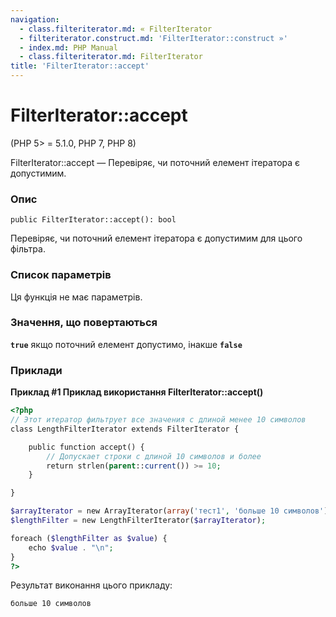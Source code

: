 ```yaml
---
navigation:
  - class.filteriterator.md: « FilterIterator
  - filteriterator.construct.md: 'FilterIterator::construct »'
  - index.md: PHP Manual
  - class.filteriterator.md: FilterIterator
title: 'FilterIterator::accept'
---
```

# FilterIterator::accept

(PHP 5> = 5.1.0, PHP 7, PHP 8)

FilterIterator::accept — Перевіряє, чи поточний елемент ітератора є допустимим.

### Опис

```methodsynopsis
public FilterIterator::accept(): bool
```

Перевіряє, чи поточний елемент ітератора є допустимим для цього фільтра.

### Список параметрів

Ця функція не має параметрів.

### Значення, що повертаються

**`true`** якщо поточний елемент допустимо, інакше **`false`**

### Приклади

**Приклад #1 Приклад використання **FilterIterator::accept()****

```php
<?php
// Этот итератор фильтрует все значения с длиной менее 10 символов
class LengthFilterIterator extends FilterIterator {

    public function accept() {
        // Допускает строки с длиной 10 символов и более
        return strlen(parent::current()) >= 10;
    }

}

$arrayIterator = new ArrayIterator(array('тест1', 'больше 10 символов'));
$lengthFilter = new LengthFilterIterator($arrayIterator);

foreach ($lengthFilter as $value) {
    echo $value . "\n";
}
?>
```

Результат виконання цього прикладу:

```
больше 10 символов
```
